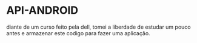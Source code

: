 # API-ANDROID

diante de um curso feito pela dell, tomei a liberdade de estudar um pouco antes e armazenar este codigo para fazer uma aplicação.
